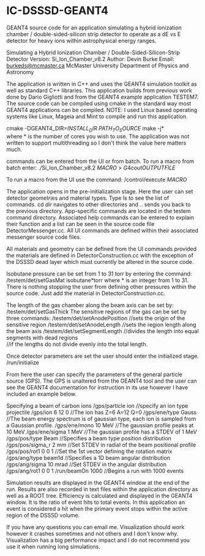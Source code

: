 # IC-DSSSD-GEANT4
GEANT4 source code for an application simulating a hybrid ionization chamber / double-sided-silicon strip detector to operate as a dE vs E detector for heavy ions within astrophysical energy ranges.

Simulating a Hybrid Ionization Chamber / Double-Sided-Silicon-Strip Detector
Version: Si_Ion_Chamber_v8.2
Author: Devin Burke  Email: burkeds@mcmaster.ca
McMaster University
Department of Physics and Astronomy

The application is written in C++ and uses the GEANT4 simulation toolkit as well as standard
C++ libraries. This application builds from previous work done by Dario Gigliotti and from the
GEANT4 example application TESTEM7. 
The source code can be compiled using cmake in the standard way most GEANT4 applications can be compiled.
NOTE: I used Linux based operating systems like Linux, Mageia and Mint to compile and run this application.

cmake -DGEANT4_DIR=$INSTALL_DIR$ $PATH_TO_SOURCE$
make -j*	
where * is the number of cores you wish to use. The application was not written to support
multithreading so I don't think the value here matters much.

commands can be entered from the UI or from batch. To run a macro from batch enter:
./Si_Ion_Chamber_v8.2 $MACRO$ > $G4cout OUTPUT FILE$

To run a macro from the UI use the command:
/control/execute $MACRO$
			
The application opens in the pre-initialization stage. Here the user can set detector geometries and material
types. 
Type ls to see the list of commands.
cd $dir$ navigates to other directories and .. sends you back to the previous directory.
App-specific commands are located in the testem command directory. Associated help commands can be entered
to explain their function and a list can be seen in the source code file DetectorMessenger.cc. All UI 
commands are defined within their associated messenger source code files.

All materials and geometry can be defined from the UI commands provided the materials are defined in
DetectorConstruction.cc with the exception of the DSSSD dead layer which must currently be altered 
in the source code.

Isobutane pressure can be set from 1 to 31 torr by entering the command:
/testem/det/setGasMat isobutane*torr
where * is an integer from 1 to 31.
There is nothing stopping the user from defining other pressures within the source code. Just add the
material in DetectorConstruction.cc.

The length of the gas chamber along the beam axis can be set by:
/testem/det/setGasThick
The sensitive regions of the gas can be set by three commands:
/testem/det/setAnodePosition	//sets the origin of the sensitive region
/testem/det/setAnodeLength		//sets the region length along the beam axis
/testem/det/setSegmentLength	//divides the length into equal segments with dead regions	
								//if the lengths do not divide evenly into the total length.

Once detector parameters are set the user should enter the initialized stage.
/run/initialize

From here the user can specify the parameters of the general particle source (GPS). The GPS is unaltered
from the GEANT4 tool and the user can see the GEANT4 documentation for instruction in its use however
I have included an example below.

Specifying a beam of carbon ions
/gps/particle ion    	//specify an ion type projectile
/gps/ion 6 12 0			//The ion has Z=6	A=12 Q=0
/gps/ene/type Gauss		//The beam energy spectrum is of gaussian type, each ion is sampled from a Gaussian profile.
/gps/ene/mono 10 MeV	//The gaussian profile peaks at 10 MeV
/gps/ene/sigma 1 MeV 	//The gaussian profile has a STDEV of 1 MeV
/gps/pos/type Beam		//Specifies a beam type position distribution
/gps/pos/sigma_r 2 mm	//Set STDEV in radial of the beam positional profile
/gps/pos/rot1 0 0 1		//Set the 1st vector defining the rotation matrix
/gps/ang/type beam1d	//Specifies a 1D beam angular distribution
/gps/ang/sigma 10 mrad	//Set STDEV in the angular distribution 
/gps/ang/rot1 0 0 1
/run/beamOn 1000		//Begins a run with 1000 events

Simulation results are displayed in the GEANT4 window at the end of the run. Results are also recorded in text
files within the application directory as well as a ROOT tree. 
Efficiency is calculated and displayed in the GEANT4 window. It is the ratio of event hits to total events. 
In this application an event is considered a hit when the primary event stops within the active region of the DSSSD
volume.

If you have any questions you can email me. Visualization should work however it crashes sometimes and not others 
and I don't know why. Visualization has a big performance impact and I do not recommend you use it when running
long simulations.
